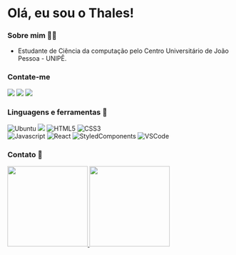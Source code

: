 # Olá, eu sou o Thales!

### Sobre mim 👨‍💻

- Estudante de Ciência da computação pelo Centro Universitário de João Pessoa - UNIPÊ.

### Contate-me
[![](https://img.shields.io/badge/LinkedIn-0077B5?style=for-the-badge&logo=linkedin&logoColor=white)](https://www.linkedin.com/in/thales-hip%C3%B3lito-viegas-915651207/)
[![](https://img.shields.io/badge/WhatsApp-25D366?style=for-the-badge&logo=whatsapp&logoColor=white)](https://wa.me/5583986456068)
[![](https://img.shields.io/badge/Gmail-D14836?style=for-the-badge&logo=gmail&logoColor=white)](mailto:thalesviegas8@gmail.com)


### Linguagens e ferramentas 🧰

![Ubuntu](https://img.shields.io/badge/Ubuntu-E95420?style=for-the-badge&logo=ubuntu&logoColor=white)
![](https://img.shields.io/badge/Windows-0078D6?style=for-the-badge&logo=windows&logoColor=white)
![HTML5](https://img.shields.io/badge/HTML5-E34F26?style=for-the-badge&logo=html5&logoColor=white)
![CSS3](https://img.shields.io/badge/CSS3-1572B6?style=for-the-badge&logo=css3&logoColor=white)
<br />
![Javascript](https://img.shields.io/badge/JavaScript-F7DF1E?style=for-the-badge&logo=javascript&logoColor=black)
![React](https://img.shields.io/badge/React-20232A?style=for-the-badge&logo=react&logoColor=61DAFB)
![StyledComponents](https://img.shields.io/badge/styled--components-DB7093?style=for-the-badge&logo=styled-components&logoColor=white)
![VSCode](https://img.shields.io/badge/Visual_Studio_Code-0078D4?style=for-the-badge&logo=visual%20studio%20code&logoColor=white)


### Contato 📧

<div>
  <a href="https://github.com/Thaleshtv">
  <img height="180em" src="https://github-readme-stats.vercel.app/api?username=Thaleshtv&show_icons=true&theme=dark&include_all_commits=true&count_private=true"/>
  <img height="180em" src="https://github-readme-stats.vercel.app/api/top-langs/?username=Thaleshtv&layout=compact&langs_count=7&theme=dark"/>
</div>
